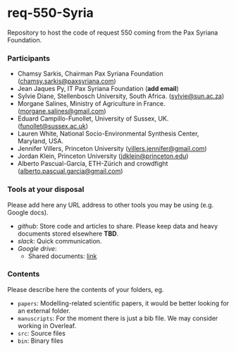 # req-550-Syria
Repository to host the code of request 550 coming from the Pax Syriana Foundation.

### Participants

* Chamsy Sarkis, Chairman Pax Syriana Foundation (chamsy.sarkis@paxsyriana.com)
* Jean Jaques Py, IT Pax Syriana Foundation (**add email**)
* Sylvie Diane, Stellenbosch University, South Africa. (sylvie@sun.ac.za)
* Morgane Salines, Ministry of Agriculture in France. (morgane.salines@gmail.com)
* Eduard Campillo-Funollet, University of Sussex, UK. (funollet@sussex.ac.uk)
* Lauren White,	National Socio-Environmental Synthesis Center, Maryland, USA.
* Jennifer Villers, Princeton University (villers.jennifer@gmail.com)
* Jordan Klein, Princeton University (jdklein@princeton.edu)
* Alberto Pascual-García, ETH-Zürich and crowdfight (alberto.pascual.garcia@gmail.com)

### Tools at your disposal

Please add here any URL address to other tools you may be using (e.g. Google docs). 

* _github_: Store code and articles to share. Please keep data and heavy documents stored elsewhere **TBD**.
* _slack_: Quick communication.
* _Google drive_:
     * Shared documents: [link](https://drive.google.com/drive/folders/1aIYpuSEaXgdNS8Z-7KTMhpNNWWzQqvg4)

### Contents

Please describe here the contents of your folders, eg. 

* `papers`: Modelling-related scientific papers, it would be better looking for an external folder.
* `manuscripts`: For the moment  there is just a bib file. We may consider working in Overleaf.
* `src`: Source files
* `bin`: Binary files
